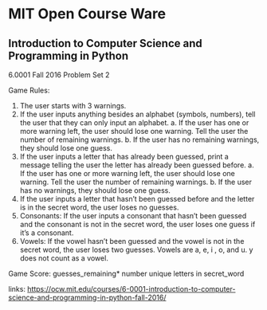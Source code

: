 # MIT Open Course Ware
## Introduction to Computer Science and Programming in Python
6.0001 Fall 2016
Problem Set 2




Game Rules:
1. The user starts with 3 warnings.
2. If the user inputs anything besides an alphabet (symbols, numbers), tell the user that they can only input an alphabet.
    a. If the user has one or more warning left, the user should lose one warning. Tell the user the number of remaining warnings.
    b. If the user has no remaining warnings, they should lose one guess.
3. If the user inputs a letter that has already been guessed, print a message telling the user the letter has already been guessed before.
    a. If the user has one or more warning left, the user should lose one warning. Tell the user the number of remaining warnings.
    b. If the user has no warnings, they should lose one guess.
4. If the user inputs a letter that hasn’t been guessed before and the letter is in the secret word, the user loses no guesses.
5. Consonants: If the user inputs a consonant that hasn’t been guessed and the consonant is not in the secret word, the user loses one guess if it’s a consonant.
6. Vowels: If the vowel hasn’t been guessed and the vowel is not in the secret word, the user loses two guesses. Vowels are a, e, i , o, and u. y does not count as a vowel.

Game Score:
guesses_remaining* number unique letters in secret_word

links: https://ocw.mit.edu/courses/6-0001-introduction-to-computer-science-and-programming-in-python-fall-2016/
